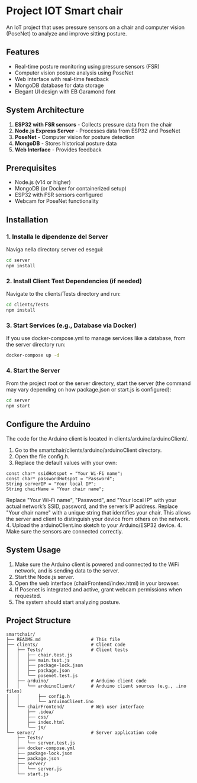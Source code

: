 # Project IOT Smart chair

An IoT project that uses pressure sensors on a chair and computer vision (PoseNet) to analyze and improve sitting posture.
## Features

- Real-time posture monitoring using pressure sensors (FSR)
- Computer vision posture analysis using PoseNet
- Web interface with real-time feedback
- MongoDB database for data storage
- Elegant UI design with EB Garamond font


## System Architecture

1. **ESP32 with FSR sensors** - Collects pressure data from the chair
2. **Node.js Express Server** - Processes data from ESP32 and PoseNet
3. **PoseNet** - Computer vision for posture detection
4. **MongoDB** - Stores historical posture data
5. **Web Interface** - Provides feedback

## Prerequisites

- Node.js (v14 or higher)
- MongoDB (or Docker for containerized setup)
- ESP32 with FSR sensors configured
- Webcam for PoseNet functionality

## Installation

### 1. Installa le dipendenze del Server
Naviga nella directory server ed esegui:
```bash
cd server
npm install
```

### 2. Install Client Test Dependencies (if needed)
Navigate to the clients/Tests directory and run:
```bash
cd clients/Tests
npm install
```
### 3. Start Services (e.g., Database via Docker)
If you use docker-compose.yml to manage services like a database, from the server directory run:
```bash
docker-compose up -d
```
### 4. Start the Server
From the project root or the server directory, start the server (the command may vary depending on how package.json or start.js is configured):
```bash
cd server
npm start
```

## Configure the Arduino
The code for the Arduino client is located in clients/arduino/arduinoClient/.

1. Go to the smartchair/clients/arduino/arduinoClient directory.
2. Open the file config.h.
3. Replace the default values with your own:
```
const char* ssidHotspot = "Your Wi-Fi name";
const char* passwordHotspot = "Password";
String serverIP = "Your local IP";
String chairName = "Your chair name";
```
Replace "Your Wi-Fi name", "Password", and "Your local IP" with
your actual network’s SSID, password, and the server’s IP address.
Replace "Your chair name" with a unique string that identifies your
chair. This allows the server and client to distinguish your device from
others on the network.
4. Upload the arduinoClient.ino sketch to your Arduino/ESP32 device.
4. Make sure the sensors are connected correctly.
## System Usage
1. Make sure the Arduino client  is powered and connected to the WiFi network, and is sending data to the server.
2. Start the Node.js server.
3. Open the web interface (chairFrontend/index.html) in your browser.
4. If Posenet is integrated and active, grant webcam permissions when requested.
5. The system should start analyzing posture.
## Project Structure
```
smartchair/
├── README.md                   # This file
├── clients/                    # Client code
│   ├── Tests/                  # Client tests
│   │   ├── chair.test.js
│   │   ├── main.test.js
│   │   ├── package-lock.json
│   │   ├── package.json
│   │   └── posenet.test.js
│   ├── arduino/                # Arduino client code
│   │   └── arduinoClient/      # Arduino client sources (e.g., .ino files)
│   │       ├── config.h
│   │       └── arduinoClient.ino
│   └── chairFrontend/          # Web user interface
│       ├── .idea/
│       ├── css/
│       ├── index.html
│       └── js/
└── server/                     # Server application code
    ├── Tests/
    │   └── server.test.js
    ├── docker-compose.yml
    ├── package-lock.json
    ├── package.json
    ├── server/
    │   └── server.js
    └── start.js

```